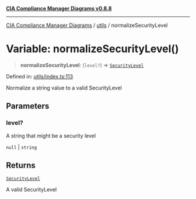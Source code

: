 [**CIA Compliance Manager Diagrams v0.8.8**](../../README.md)

***

[CIA Compliance Manager Diagrams](../../modules.md) / [utils](../README.md) / normalizeSecurityLevel

# Variable: normalizeSecurityLevel()

> **normalizeSecurityLevel**: (`level?`) => [`SecurityLevel`](../../types/cia/type-aliases/SecurityLevel.md)

Defined in: [utils/index.ts:113](https://github.com/Hack23/cia-compliance-manager/blob/283c1f3ddf6c7084b20c21176cda3bc5166ffcb9/src/utils/index.ts#L113)

Normalize a string value to a valid SecurityLevel

## Parameters

### level?

A string that might be a security level

`null` | `string`

## Returns

[`SecurityLevel`](../../types/cia/type-aliases/SecurityLevel.md)

A valid SecurityLevel
